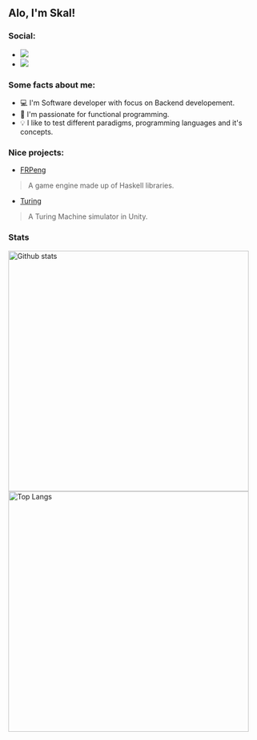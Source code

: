 ## Alo, I'm Skal!

### Social:

- [<img src="https://img.shields.io/badge/LinkedIn-0077B5?style=for-the-badge&logo=linkedin&logoColor=white">](https://www.linkedin.com/in/darciobasilio/)</a>
- [<img src="https://img.shields.io/badge/GitHub-100000?style=for-the-badge&logo=github&logoColor=white">](https://github.com/Skalnark/repositories)</a>
### Some facts about me:

- :computer: I'm Software developer with focus on Backend developement.
- :blue_heart: I'm passionate for functional programming.
- :bulb: I like to test different paradigms, programming languages and it's concepts.

### Nice projects:
- [FRPeng](https://github.com/skalnark/frpeng)
> A game engine made up of Haskell libraries.
- [Turing](https://github.com/skalnark/turing)
> A Turing Machine simulator in Unity.

### Stats

<img width="480px" alt="Github stats" src="https://github-readme-stats.vercel.app/api?username=skalnark&count_private=true&show_icons=true&theme=dark" />
<img width="480px" alt="Top Langs" src="https://github-readme-stats.vercel.app/api/top-langs/?username=skalnark&layout=compact&hide=HTML,Python&langs_count=8&theme=dark" />
